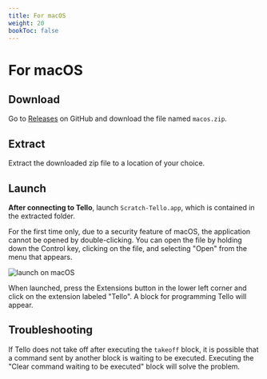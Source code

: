 ```yaml
---
title: For macOS
weight: 20
bookToc: false
---
```


# For macOS

## Download
Go to [Releases](https://github.com/kebhr/scratch3-tello/releases) on GitHub and download the file named `macos.zip`.  

## Extract
Extract the downloaded zip file to a location of your choice.

## Launch
**After connecting to Tello**, launch `Scratch-Tello.app`, which is contained in the extracted folder.

For the first time only, due to a security feature of macOS, the application cannot be opened by double-clicking.
You can open the file by holding down the Control key, clicking on the file, and selecting "Open" from the menu that appears.

![launch on macOS](/images/macos_launch.png)

When launched, press the Extensions button in the lower left corner and click on the extension labeled "Tello". A block for programming Tello will appear.

## Troubleshooting

If Tello does not take off after executing the `takeoff` block, it is possible that a command sent by another block is waiting to be executed. Executing the "Clear command waiting to be executed" block will solve the problem.